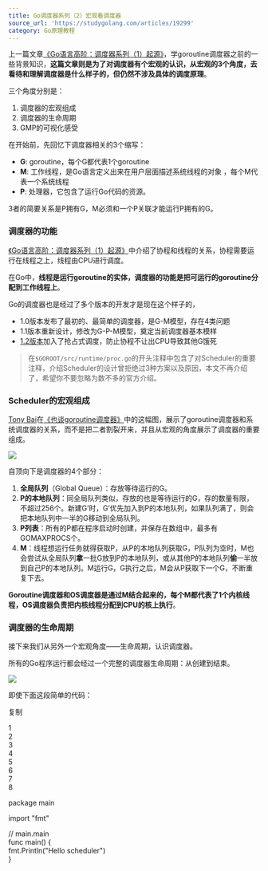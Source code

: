 ```yaml
---
title: Go调度器系列（2）宏观看调度器
source_url: 'https://studygolang.com/articles/19299'
category: Go原理教程
---
```

上一篇文章[《Go语言高阶：调度器系列（1）起源》](http://lessisbetter.site/2019/03/10/golang-scheduler-1-history/)，学goroutine调度器之前的一些背景知识，**这篇文章则是为了对调度器有个宏观的认识，从宏观的3个角度，去看待和理解调度器是什么样子的，但仍然不涉及具体的调度原理**。

三个角度分别是：

1.  调度器的宏观组成
2.  调度器的生命周期
3.  GMP的可视化感受

在开始前，先回忆下调度器相关的3个缩写：

-   **G**: goroutine，每个G都代表1个goroutine
-   **M**: 工作线程，是Go语言定义出来在用户层面描述系统线程的对象 ，每个M代表一个系统线程
-   **P**: 处理器，它包含了运行Go代码的资源。

3者的简要关系是P拥有G，M必须和一个P关联才能运行P拥有的G。

### [](#调度器的功能 "调度器的功能")调度器的功能

[《Go语言高阶：调度器系列（1）起源》](http://lessisbetter.site/2019/03/10/golang-scheduler-1-history/)中介绍了协程和线程的关系，协程需要运行在线程之上，线程由CPU进行调度。

在Go中，**线程是运行goroutine的实体，调度器的功能是把可运行的goroutine分配到工作线程上**。

Go的调度器也是经过了多个版本的开发才是现在这个样子的，

-   1.0版本发布了最初的、最简单的调度器，是G-M模型，存在4类问题
-   1.1版本重新设计，修改为G-P-M模型，奠定当前调度器基本模样
-   [1.2版本](https://golang.org/doc/go1.2#preemption)加入了抢占式调度，防止协程不让出CPU导致其他G饿死

> 在`$GOROOT/src/runtime/proc.go`的开头注释中包含了对Scheduler的重要注释，介绍Scheduler的设计曾拒绝过3种方案以及原因，本文不再介绍了，希望你不要忽略为数不多的官方介绍。

### [](#Scheduler的宏观组成 "Scheduler的宏观组成")Scheduler的宏观组成

[Tony Bai](https://tonybai.com/)在[《也谈goroutine调度器》](https://tonybai.com/2017/06/23/an-intro-about-goroutine-scheduler/)中的这幅图，展示了goroutine调度器和系统调度器的关系，而不是把二者割裂开来，并且从宏观的角度展示了调度器的重要组成。

![](http://img.lessisbetter.site/2019-03-goroutine-scheduler-model.png)

自顶向下是调度器的4个部分：

1.  **全局队列**（Global Queue）：存放等待运行的G。
2.  **P的本地队列**：同全局队列类似，存放的也是等待运行的G，存的数量有限，不超过256个。新建G’时，G’优先加入到P的本地队列，如果队列满了，则会把本地队列中一半的G移动到全局队列。
3.  **P列表**：所有的P都在程序启动时创建，并保存在数组中，最多有GOMAXPROCS个。
4.  **M**：线程想运行任务就得获取P，从P的本地队列获取G，P队列为空时，M也会尝试从全局队列**拿**一批G放到P的本地队列，或从其他P的本地队列**偷**一半放到自己P的本地队列。M运行G，G执行之后，M会从P获取下一个G，不断重复下去。

**Goroutine调度器和OS调度器是通过M结合起来的，每个M都代表了1个内核线程，OS调度器负责把内核线程分配到CPU的核上执行**。

### [](#调度器的生命周期 "调度器的生命周期")调度器的生命周期

接下来我们从另外一个宏观角度——生命周期，认识调度器。

所有的Go程序运行都会经过一个完整的调度器生命周期：从创建到结束。

![](http://img.lessisbetter.site/2019-03-scheduler-lifetime.png)

即使下面这段简单的代码：

复制

1  
2  
3  
4  
5  
6  
7  
8  

package main  
  
import "fmt"  
  
// main.main  
func main() {  
	fmt.Println("Hello scheduler")  
}
